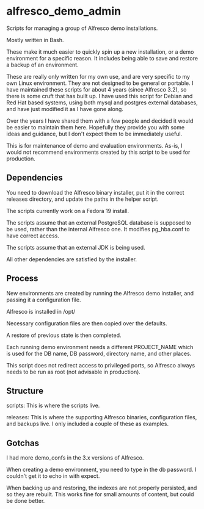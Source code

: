 alfresco_demo_admin
===================

Scripts for managing a group of Alfresco demo installations.

Mostly written in Bash.

These make it much easier to quickly spin up a new installation, or a demo
environment for a specific reason. It includes being able to save and restore a backup of an environment.

These are really only written for my own use, and are very specific to my own
Linux environment. They are not designed to be general or portable. I have
maintained these scripts for about 4 years (since Alfresco 3.2), so there is
some cruft that has built up. I have used this script for Debian and Red Hat
based systems, using both mysql and postgres external databases, and have just
modified it as I have gone along.

Over the years I have shared them with a few people and decided it would
be easier to maintain them here. Hopefully they provide you with some ideas and
guidance, but I don't expect them to be immediately useful.

This is for maintenance of demo and evaluation environments. As-is, I would not recommend environments created by this script to be used for production.


Dependencies
------------
You need to download the Alfresco binary installer, put it in the correct
releases directory, and update the paths in the helper script.

The scripts currently work on a Fedora 19 install.

The scripts assume that an external PostgreSQL database is supposed to be used,
rather than the internal Alfresco one. It modifies pg_hba.conf to have correct
access.

The scripts assume that an external JDK is being used.

All other dependencies are satisfied by the installer.


Process
--------
New environments are created by running the Alfresco demo installer, and passing
it a configuration file.

Alfresco is installed in /opt/

Necessary configuration files are then copied over the defaults.

A restore of previous state is then completed.

Each running demo environment needs a different PROJECT_NAME which is used for the DB name, DB password, directory name, and other places.

This script does not redirect access to privileged ports, so Alfresco always
needs to be run as root (not advisable in production).


Structure
---------
scripts: This is where the scripts live.

releases: This is where the supporting Alfresco binaries, configuration files,
and backups live. I only included a couple of these as examples.


Gotchas
--------
I had more demo_confs in the 3.x versions of Alfresco.

When creating a demo environment, you need to type in the db password. I
couldn't get it to echo in with expect.

When backing up and restoring, the indexes are not properly persisted, and so they are rebuilt. This works fine for small amounts of content, but could be done better.
